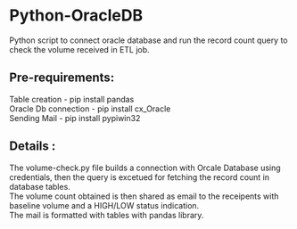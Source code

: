 # Python-OracleDB
Python script to connect oracle database and run the record count query to check the volume received in ETL job.

## Pre-requirements:

Table creation - pip install pandas  
Oracle Db connection - pip install cx_Oracle  
Sending Mail - pip install pypiwin32  

## Details :
The volume-check.py file  builds a connection with Orcale Database using credentials, then the query is excetued for fetching the record count in database tables.  
The volume count obtained is then shared as email to the receipents with baseline volume and a HIGH/LOW status indication.  
The mail is formatted with tables with pandas library.  
